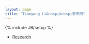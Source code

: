 ```yaml
---
layout: page
title: "Tianyang Li&nbsp;&nbsp;李天阳"
---
```

{% include JB/setup %}

<!--
<ul class="posts">
  {% for post in site.posts %}
    <li><span>{{ post.date | date_to_string }}</span> &raquo; <a href="{{ BASE_PATH }}{{ post.url }}">{{ post.title }}</a></li>
  {% endfor %}
</ul>
-->
<ul class="research">
    <li><a href="/research/">Research</a></li>
</ul>


